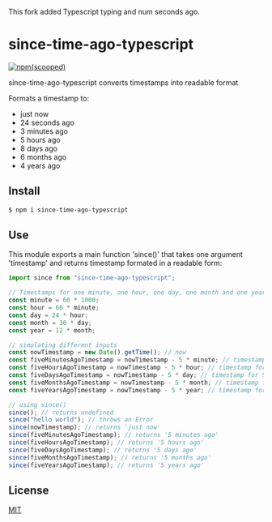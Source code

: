 This fork added Typescript typing and num seconds ago.
# since-time-ago-typescript

[![npm(scooped)](https://img.shields.io/badge/npm-v1.1.1-blue)](https://www.npmjs.com/package/since-time-ago-typescript)

since-time-ago-typescript converts timestamps into readable format

Formats a timestamp to:

- just now
- 24 seconds ago
- 3 minutes ago
- 5 hours ago
- 8 days ago
- 6 months ago
- 4 years ago

## Install

```sh
$ npm i since-time-ago-typescript
```

## Use

This module exports a main function 'since()' that takes one argument 'timestamp' and returns
timestamp formated in a readable form:

```js
import since from "since-time-ago-typescript";

// Timestamps for one minute, one hour, one day, one month and one year
const minute = 60 * 1000;
const hour = 60 * minute;
const day = 24 * hour;
const month = 30 * day;
const year = 12 * month;

// simulating different inputs
const nowTimestamp = new Date().getTime(); // now
const fiveMinutesAgoTimestamp = nowTimestamp - 5 * minute; // timestamp for 5 minutes ago
const fiveHoursAgoTimestamp = nowTimestamp - 5 * hour; // timestamp for 5 hours ago
const fiveDaysAgoTimestamp = nowTimestamp - 5 * day; // timestamp for 5 days ago
const fiveMonthsAgoTimestamp = nowTimestamp - 5 * month; // timestamp for 5 months ago
const fiveYearsAgoTimestamp = nowTimestamp - 5 * year; // timestamp for 5 years ago

// using since()
since(); // returns undefined
since("hello world"); // throws an Error
since(nowTimestamp); // returns 'just now'
since(fiveMinutesAgoTimestamp); // returns '5 minutes ago'
since(fiveHoursAgoTimestamp); // returns '5 hours ago'
since(fiveDaysAgoTimestamp); // returns '5 days ago'
since(fiveMonthsAgoTimestamp); // returns '5 months ago'
since(fiveYearsAgoTimestamp); // returns '5 years ago'
```

## License

[MIT](LICENSE)
